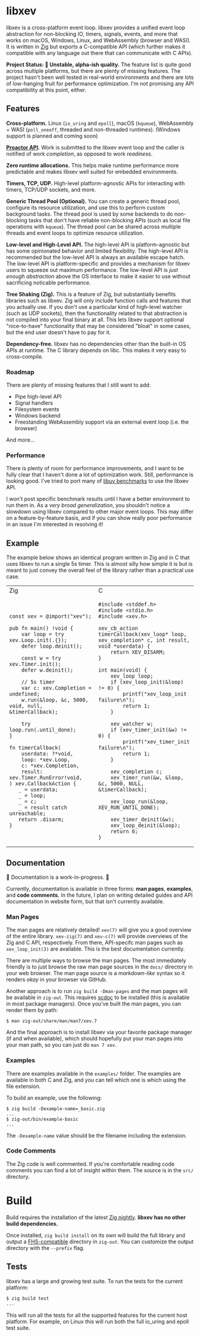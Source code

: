 # libxev

libxev is a cross-platform event loop. libxev provides a unified event loop
abstraction for non-blocking IO, timers, signals, events, and more that
works on macOS, Windows, Linux, and WebAssembly (browser and WASI). It is
written in [Zig](https://ziglang.org/) but exports a C-compatible API (which
further makes it compatible with any language out there that can communicate
with C APIs).

**Project Status: 🐲 Unstable, alpha-ish quality.** The feature list is quite
good across multiple platforms, but there are plenty of missing features.
The project hasn't been well tested in real-world environments and there
are lots of low-hanging fruit for performance optimization. I'm not promising
any API compatibility at this point, either.

## Features

**Cross-platform.** Linux (`io_uring` and `epoll`), macOS (`kqueue`),
WebAssembly + WASI (`poll_oneoff`, threaded and non-threaded runtimes).
(Windows support is planned and coming soon)

**[Proactor API](https://en.wikipedia.org/wiki/Proactor_pattern).** Work
is submitted to the libxev event loop and the caller is notified of
work _completion_, as opposed to work _readiness_.

**Zero runtime allocations.** This helps make runtime performance more
predictable and makes libxev well suited for embedded environments.

**Timers, TCP, UDP.** High-level platform-agnostic APIs for interacting
with timers, TCP/UDP sockets, and more.

**Generic Thread Pool (Optional).** You can create a generic thread pool,
configure its resource utilization, and use this to perform custom background
tasks. The thread pool is used by some backends to do non-blocking tasks that
don't have reliable non-blocking APIs (such as local file operations with
`kqueue`). The thread pool can be shared across multiple threads and event
loops to optimize resource utilization.

**Low-level and High-Level API.** The high-level API is platform-agnostic
but has some  opinionated behavior and limited flexibility. The high-level
API is recommended but the low-level API is always an available escape hatch.
The low-level API is platform-specific and provides a mechanism for libxev
users to squeeze out maximum performance. The low-level API is _just enough
abstraction_ above the OS interface to make it easier to use without
sacrificing noticable performance.

**Tree Shaking (Zig).** This is a feature of Zig, but substantially benefits
libraries such as libxev. Zig will only include function calls and features
that you actually use. If you don't use a particular kind of high-level
watcher (such as UDP sockets), then the functionality related to that
abstraction is not compiled into your final binary at all. This lets libxev
support optional "nice-to-have" functionality that may be considered
"bloat" in some cases, but the end user doesn't have to pay for it.

**Dependency-free.** libxev has no dependencies other than the built-in
OS APIs at runtime. The C library depends on libc. This makes it very
easy to cross-compile.

### Roadmap

There are plenty of missing features that I still want to add:

  * Pipe high-level API
  * Signal handlers
  * Filesystem events
  * Windows backend
  * Freestanding WebAssembly support via an external event loop (i.e. the browser)

And more...

### Performance

There is plenty of room for performance improvements, and I want to be
fully clear that I haven't done a lot of optimization work. Still,
performance is looking good. I've tried to port many of
[libuv benchmarks](https://github.com/libuv/libuv) to use the libxev
API.

I won't post specific benchmark results until I have a better
environment to run them in. As a _very broad generalization_,
you shouldn't notice a slowdown using libxev compared to other
major event loops. This may differ on a feature-by-feature basis, and
if you can show really poor performance in an issue I'm interested
in resolving it!

## Example

The example below shows an identical program written in Zig and in C
that uses libxev to run a single 5s timer. This is almost silly how
simple it is but is meant to just convey the overall feel of the library
rather than a practical use case.

<table>
<tr>
<td> Zig </td> <td> C </td>
</tr>
<tr>
<td>

```zig
const xev = @import("xev");

pub fn main() !void {
    var loop = try xev.Loop.init(.{});
    defer loop.deinit();

    const w = try xev.Timer.init();
    defer w.deinit();

    // 5s timer
    var c: xev.Completion = undefined;
    w.run(&loop, &c, 5000, void, null, &timerCallback);

    try loop.run(.until_done);
}

fn timerCallback(
    userdata: ?*void,
    loop: *xev.Loop,
    c: *xev.Completion,
    result: xev.Timer.RunError!void,
) xev.CallbackAction {
   _ = userdata;
   _ = loop;
   _ = c;
   _ = result catch unreachable;
   return .disarm;
}
```

</td>
<td>

```zig
#include <stddef.h>
#include <stdio.h>
#include <xev.h>

xev_cb_action timerCallback(xev_loop* loop, xev_completion* c, int result, void *userdata) {
    return XEV_DISARM;
}

int main(void) {
    xev_loop loop;
    if (xev_loop_init(&loop) != 0) {
        printf("xev_loop_init failure\n");
        return 1;
    }

    xev_watcher w;
    if (xev_timer_init(&w) != 0) {
        printf("xev_timer_init failure\n");
        return 1;
    }

    xev_completion c;
    xev_timer_run(&w, &loop, &c, 5000, NULL, &timerCallback);

    xev_loop_run(&loop, XEV_RUN_UNTIL_DONE);

    xev_timer_deinit(&w);
    xev_loop_deinit(&loop);
    return 0;
}
```
</td>
</tr>
</table>

## Documentation

🚧 Documentation is a work-in-progress. 🚧

Currently, documentation is available in three forms: **man pages**,
**examples**, and **code comments.** In the future, I plan on writing detailed
guides and API documentation in website form, but that isn't currently
available.

### Man Pages

The man pages are relatively detailed! `xev(7)` will
give you a good overview of the entire library. `xev-zig(7)` and
`xev-c(7)` will provide overviews of the Zig and C API, respectively.
From there, API-specifc man pages such as `xev_loop_init(3)` are
available. This is the best documentation currently.

There are multiple ways to browse the man pages. The most immediately friendly
is to just browse the raw man page sources in the `docs/` directory in
your web browser. The man page source is a _markdown-like_ syntax so it
renders _okay_ in your browser via GitHub.

Another approach is to run `zig build -Dman-pages` and the man pages
will be available in `zig-out`. This requires
[scdoc](https://git.sr.ht/~sircmpwn/scdoc)
to be installed (this is available in most package managers).
Once you've built the man pages, you can render them by path:

```
$ man zig-out/share/man/man7/xev.7
```

And the final approach is to install libxev via your favorite package
manager (if and when available), which should hopefully put your man pages
into your man path, so you can just do `man 7 xev`.

### Examples

There are examples available in the `examples/` folder. The examples are
available in both C and Zig, and you can tell which one is which using
the file extension.

To build an example, use the following:

```
$ zig build -Dexample-name=_basic.zig
...
$ zig-out/bin/example-basic
...
```

The `-Dexample-name` value should be the filename including the extension.

### Code Comments

The Zig code is well commented. If you're comfortable reading code comments
you can find a lot of insight within them. The source is in the `src/`
directory.

# Build

Build requires the installation of the latest [Zig nightly](https://ziglang.org/download/).
**libxev has no other build dependencies.**

Once installed, `zig build install` on its own will build the full library and output
a [FHS-compatible](https://en.wikipedia.org/wiki/Filesystem_Hierarchy_Standard)
directory in `zig-out`. You can customize the output directory with the
`--prefix` flag.

## Tests

libxev has a large and growing test suite. To run the tests for the current
platform:

```sh
$ zig build test
...
```

This will run all the tests for all the supported features for the current
host platform. For example, on Linux this will run both the full io_uring
and epoll test suite.
